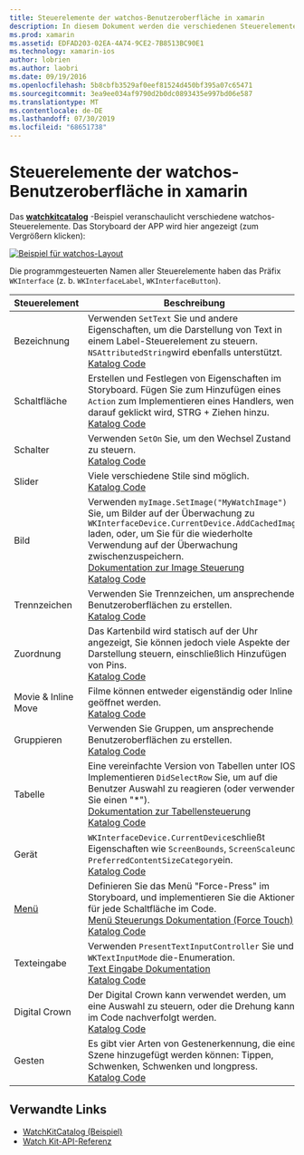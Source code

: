 ```yaml
---
title: Steuerelemente der watchos-Benutzeroberfläche in xamarin
description: In diesem Dokument werden die verschiedenen Steuerelemente beschrieben, die für die Verwendung in watchos-Benutzeroberflächen verfügbar sind. Es enthält eine Beschreibung der Bezeichnungen, Schaltflächen, Schalter, Schieberegler, Bilder, Trennzeichen, Zuordnungen usw.
ms.prod: xamarin
ms.assetid: EDFAD203-02EA-4A74-9CE2-7B8513BC90E1
ms.technology: xamarin-ios
author: lobrien
ms.author: laobri
ms.date: 09/19/2016
ms.openlocfilehash: 5b8cbfb3529af0eef81524d450bf395a07c65471
ms.sourcegitcommit: 3ea9ee034af9790d2b0dc0893435e997bd06e587
ms.translationtype: MT
ms.contentlocale: de-DE
ms.lasthandoff: 07/30/2019
ms.locfileid: "68651738"
---
```

# <a name="watchos-user-interface-controls-in-xamarin"></a>Steuerelemente der watchos-Benutzeroberfläche in xamarin

Das [**watchkitcatalog**](https://github.com/xamarin/monotouch-samples/tree/master/watchOS/WatchKitCatalog) -Beispiel veranschaulicht verschiedene watchos-Steuerelemente. Das Storyboard der APP wird hier angezeigt (zum Vergrößern klicken):

[![](images/storyboard-sml.png "Beispiel für watchos-Layout")](images/storyboard.png#lightbox)

Die programmgesteuerten Namen aller Steuerelemente haben das Präfix `WKInterface` (z. b. `WKInterfaceLabel`, `WKInterfaceButton`).

|Steuerelement|Beschreibung|Bildschirmabbildung|
|---|---|---|
|Bezeichnung|Verwenden `SetText` Sie und andere Eigenschaften, um die Darstellung von Text in einem Label-Steuerelement zu steuern. `NSAttributedString`wird ebenfalls unterstützt.<br />[Katalog Code](https://github.com/xamarin/ios-samples/blob/master/watchOS/WatchKitCatalog/WatchKit3Extension/LabelDetailController.cs)|![](Images/label.png)|
|Schaltfläche|Erstellen und Festlegen von Eigenschaften im Storyboard. Fügen Sie zum Hinzufügen eines `Action` zum Implementieren eines Handlers, wenn darauf geklickt wird, STRG + Ziehen hinzu.<br />[Katalog Code](https://github.com/xamarin/ios-samples/blob/master/watchOS/WatchKitCatalog/WatchKit3Extension/ButtonDetailController.cs)|![](Images/button.png)|
|Schalter|Verwenden `SetOn` Sie, um den Wechsel Zustand zu steuern.<br />[Katalog Code](https://github.com/xamarin/ios-samples/blob/master/watchOS/WatchKitCatalog/WatchKit3Extension/SwitchDetailController.cs)|![](Images/switch.png)|
|Slider|Viele verschiedene Stile sind möglich.<br />[Katalog Code](https://github.com/xamarin/ios-samples/blob/master/watchOS/WatchKitCatalog/WatchKit3Extension/SliderDetailController.cs)|![](Images/slider.png)|
|Bild|Verwenden `myImage.SetImage("MyWatchImage")` Sie, um Bilder auf der Überwachung zu `WKInterfaceDevice.CurrentDevice.AddCachedImage` laden, oder, um Sie für die wiederholte Verwendung auf der Überwachung zwischenzuspeichern.<br />[Dokumentation zur Image Steuerung](~/ios/watchos/user-interface/image.md)<br />[Katalog Code](https://github.com/xamarin/ios-samples/blob/master/watchOS/WatchKitCatalog/WatchKit3Extension/ImageDetailController.cs)|![](Images/image.png)|
|Trennzeichen|Verwenden Sie Trennzeichen, um ansprechende Benutzeroberflächen zu erstellen.<br />[Katalog Code](https://github.com/xamarin/ios-samples/blob/master/watchOS/WatchKitCatalog/WatchKit3Extension/SeparatorDetailController.cs)|![](Images/separator.png)| 
|Zuordnung|Das Kartenbild wird statisch auf der Uhr angezeigt, Sie können jedoch viele Aspekte der Darstellung steuern, einschließlich Hinzufügen von Pins.<br />[Katalog Code](https://github.com/xamarin/ios-samples/blob/master/watchOS/WatchKitCatalog/WatchKit3Extension/MapDetailController.cs)|![](Images/map.png)|
|Movie & Inline Move|Filme können entweder eigenständig oder Inline geöffnet werden.<br />[Katalog Code](https://github.com/xamarin/ios-samples/blob/master/watchOS/WatchKitCatalog/WatchKit3Extension/MovieDetailController.cs)|![](Images/movie.png)|
|Gruppieren|Verwenden Sie Gruppen, um ansprechende Benutzeroberflächen zu erstellen.<br />[Katalog Code](https://github.com/xamarin/ios-samples/blob/master/watchOS/WatchKitCatalog/WatchKit3Extension/GroupDetailController.cs)|![](Images/group.png)|
|Tabelle|Eine vereinfachte Version von Tabellen unter IOS. Implementieren `DidSelectRow` Sie, um auf die Benutzer Auswahl zu reagieren (oder verwenden Sie einen "*").<br />[Dokumentation zur Tabellensteuerung](~/ios/watchos/user-interface/table.md)<br />[Katalog Code](https://github.com/xamarin/ios-samples/blob/master/watchOS/WatchKitCatalog/WatchKit3Extension/Table%20Detail%20Controller/TableDetailController.cs)|![](Images/table.png)|
|Gerät|`WKInterfaceDevice.CurrentDevice`schließt Eigenschaften wie `ScreenBounds`, `ScreenScale`und `PreferredContentSizeCategory`ein.<br />[Katalog Code](https://github.com/xamarin/ios-samples/blob/master/watchOS/WatchKitCatalog/WatchKit3Extension/DeviceDetailController.cs)|![](Images/device.png)|
|[Menü](~/ios/watchos/user-interface/menu.md)|Definieren Sie das Menü "Force-Press" im Storyboard, und implementieren Sie die Aktionen für jede Schaltfläche im Code.<br />[Menü Steuerungs Dokumentation (Force Touch)](~/ios/watchos/user-interface/menu.md)<br />[Katalog Code](https://github.com/xamarin/ios-samples/blob/master/watchOS/WatchKitCatalog/WatchKit3Extension/ControllerDetailController.cs)|![](Images/controller.png)|
|Texteingabe|Verwenden `PresentTextInputController` Sie und `WKTextInputMode` die-Enumeration.<br />[Text Eingabe Dokumentation](~/ios/watchos/user-interface/text-input.md)<br />[Katalog Code](https://github.com/xamarin/ios-samples/blob/master/watchOS/WatchKitCatalog/WatchKit3Extension/TextInputController.cs)|![](Images/textinput.png)|
|Digital Crown|Der Digital Crown kann verwendet werden, um eine Auswahl zu steuern, oder die Drehung kann im Code nachverfolgt werden.<br />[Katalog Code](https://github.com/xamarin/ios-samples/blob/master/watchOS/WatchKitCatalog/WatchKit3Extension/CrownDetailController.cs)|![](Images/digital-crown.png)|
|Gesten|Es gibt vier Arten von Gestenerkennung, die einer Szene hinzugefügt werden können: Tippen, Schwenken, Schwenken und longpress.<br />[Katalog Code](https://github.com/xamarin/ios-samples/blob/master/watchOS/WatchKitCatalog/WatchKit3Extension/GestureDetailController.cs)|![](Images/gestures.png)|


## <a name="related-links"></a>Verwandte Links

- [WatchKitCatalog (Beispiel)](https://docs.microsoft.com/samples/xamarin/ios-samples/watchos-watchkitcatalog)
- [Watch Kit-API-Referenz](xref:WatchKit)
